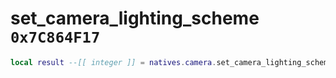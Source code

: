 # set_camera_lighting_scheme `0x7C864F17`

```lua
local result --[[ integer ]] = natives.camera.set_camera_lighting_scheme(_unk0 --[[ integer ]], _unk1 --[[ integer ]])
```